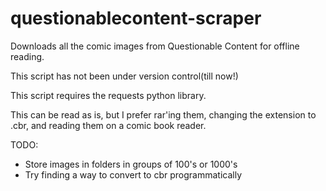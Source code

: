 # questionablecontent-scraper
Downloads all the comic images from Questionable Content for offline reading.

This script has not been under version control(till now!)

This script requires the requests python library.

This can be read as is, but I prefer rar'ing them, changing the extension to .cbr, and reading them on a comic book reader.

TODO:
- Store images in folders in groups of 100's or 1000's
- Try finding a way to convert to cbr programmatically

